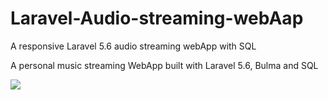 # Laravel-Audio-streaming-webAap
A responsive Laravel 5.6 audio streaming webApp with SQL


A personal music streaming WebApp built with Laravel 5.6, Bulma and SQL

<img src="public/images/podkast.png">
